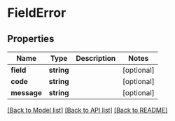 # FieldError

## Properties
Name | Type | Description | Notes
------------ | ------------- | ------------- | -------------
**field** | **string** |  | [optional] 
**code** | **string** |  | [optional] 
**message** | **string** |  | [optional] 

[[Back to Model list]](../README.md#documentation-for-models) [[Back to API list]](../README.md#documentation-for-api-endpoints) [[Back to README]](../README.md)


